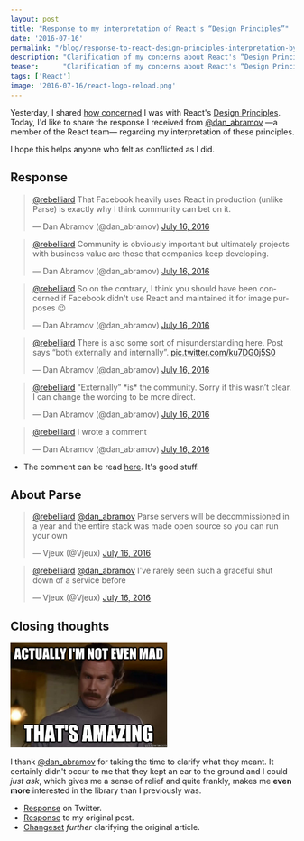 ```yaml
---
layout: post
title: "Response to my interpretation of React's “Design Principles”"
date: '2016-07-16'
permalink: "/blog/response-to-react-design-principles-interpretation-by-react-members/"
description: "Clarification of my concerns about React's “Design Principles” by members of the React team."
teaser:      "Clarification of my concerns about React's “Design Principles” by members of the React team."
tags: ['React']
image: '2016-07-16/react-logo-reload.png'
---
```


Yesterday, I shared [how concerned](/blog/react-driven-by-facebook-principle-concerns) I was with React's
[Design Principles](https://facebook.github.io/react/contributing/design-principles.html).
Today, I'd like to share the response I received from [@dan_abramov](https://twitter.com/dan_abramov)
—a member of the React team— regarding my interpretation of these principles.

I hope this helps anyone who felt as conflicted as I did.

## Response

<blockquote class="twitter-tweet" data-lang="en"><p lang="en" dir="ltr"><a href="https://twitter.com/rebelliard">@rebelliard</a> That Facebook heavily uses React in production (unlike Parse) is exactly why I think community can bet on it.</p>&mdash; Dan Abramov (@dan_abramov) <a href="https://twitter.com/dan_abramov/status/754278530817617921">July 16, 2016</a></blockquote>

<blockquote class="twitter-tweet" data-conversation="none" data-lang="en"><p lang="en" dir="ltr"><a href="https://twitter.com/rebelliard">@rebelliard</a> Community is obviously important but ultimately projects with business value are those that companies keep developing.</p>&mdash; Dan Abramov (@dan_abramov) <a href="https://twitter.com/dan_abramov/status/754278857331662848">July 16, 2016</a></blockquote>

<blockquote class="twitter-tweet" data-conversation="none" data-lang="en"><p lang="en" dir="ltr"><a href="https://twitter.com/rebelliard">@rebelliard</a> So on the contrary, I think you should have been concerned if Facebook didn&#39;t use React and maintained it for image purposes 😉</p>&mdash; Dan Abramov (@dan_abramov) <a href="https://twitter.com/dan_abramov/status/754279261805109248">July 16, 2016</a></blockquote>

<blockquote class="twitter-tweet" data-conversation="none" data-lang="en"><p lang="en" dir="ltr"><a href="https://twitter.com/rebelliard">@rebelliard</a> There is also some sort of misunderstanding here. Post says “both externally and internally”. <a href="https://t.co/ku7DG0j5S0">pic.twitter.com/ku7DG0j5S0</a></p>&mdash; Dan Abramov (@dan_abramov) <a href="https://twitter.com/dan_abramov/status/754280725076119552">July 16, 2016</a></blockquote>

<blockquote class="twitter-tweet" data-conversation="none" data-lang="en"><p lang="en" dir="ltr"><a href="https://twitter.com/rebelliard">@rebelliard</a> “Externally” *is* the community. Sorry if this wasn’t clear. I can change the wording to be more direct.</p>&mdash; Dan Abramov (@dan_abramov) <a href="https://twitter.com/dan_abramov/status/754281037891592192">July 16, 2016</a></blockquote>

<blockquote class="twitter-tweet" data-lang="en"><p lang="en" dir="ltr"><a href="https://twitter.com/rebelliard">@rebelliard</a> I wrote a comment</p>&mdash; Dan Abramov (@dan_abramov) <a href="https://twitter.com/dan_abramov/status/754285961845022720">July 16, 2016</a></blockquote>

* The comment can be read [here](https://disqus.com/home/discussion/rebelliard/reacts_driven_by_facebook_principle_concerns/#comment-2786435370).
  It's good stuff.

## About Parse

<blockquote class="twitter-tweet" data-lang="en"><p lang="en" dir="ltr"><a href="https://twitter.com/rebelliard">@rebelliard</a> <a href="https://twitter.com/dan_abramov">@dan_abramov</a> Parse servers will be decommissioned in a year and the entire stack was made open source so you can run your own</p>&mdash; Vjeux (@Vjeux) <a href="https://twitter.com/Vjeux/status/754317380386304004">July 16, 2016</a></blockquote>

<blockquote class="twitter-tweet" data-conversation="none" data-lang="en"><p lang="en" dir="ltr"><a href="https://twitter.com/rebelliard">@rebelliard</a> <a href="https://twitter.com/dan_abramov">@dan_abramov</a> I&#39;ve rarely seen such a graceful shut down of a service before</p>&mdash; Vjeux (@Vjeux) <a href="https://twitter.com/Vjeux/status/754317595143049222">July 16, 2016</a></blockquote>

## Closing thoughts

<p>
  <img src="/public/images/blog/2016-07-16/not-even-mad.jpg" height="185" alt="That's amazing.">
</p>

I thank [@dan_abramov](https://twitter.com/dan_abramov) for taking the time to clarify what they meant.
It certainly didn't occur to me that they kept an ear to the ground and I could _just ask_,
which gives me a sense of relief and quite frankly, makes me **even more** interested
in the library than I previously was.

* [Response](https://twitter.com/dan_abramov/status/754278530817617921) on Twitter.
* [Response](react-driven-by-facebook-principle-concerns#comment-2786435370) to my original post.
* [Changeset](https://github.com/facebook/react/pull/7292/files) _further_ clarifying
  the original article.
